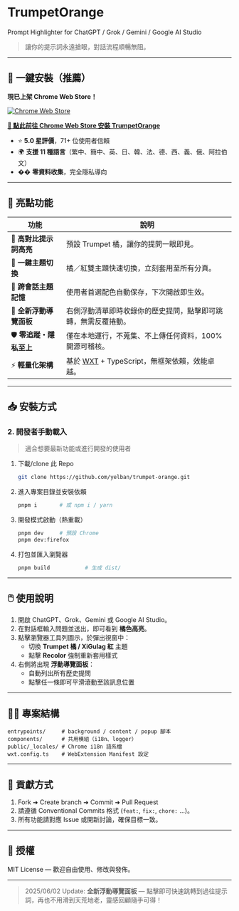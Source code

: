 # TrumpetOrange  
Prompt Highlighter for ChatGPT / Grok / Gemini / Google AI Studio

> 讓你的提示詞永遠搶眼，對話流程順暢無阻。

---

## 🌟 一鍵安裝（推薦）
**現已上架 Chrome Web Store！**

[![Chrome Web Store](https://img.shields.io/chrome-web-store/v/kmjcealmacndbklfjgjppdncgebgicmp?label=Chrome%20Web%20Store&logo=google-chrome&logoColor=white&color=4285F4)](https://chromewebstore.google.com/detail/trumpetorange/kmjcealmacndbklfjgjppdncgebgicmp)

**[📲 點此前往 Chrome Web Store 安裝 TrumpetOrange](https://chromewebstore.google.com/detail/trumpetorange/kmjcealmacndbklfjgjppdncgebgicmp)**

- ⭐ **5.0 星評價**，71+ 位使用者信賴
- 🌍 **支援 11 種語言**（繁中、簡中、英、日、韓、法、德、西、義、俄、阿拉伯文）
- �� **零資料收集**，完全隱私導向

---

## 🚀 亮點功能
| 功能 | 說明 |
|------|------|
| 🎨 **高對比提示詞高亮** | 預設 Trumpet 橘，讓你的提問一眼即見。 |
| 🔴 **一鍵主題切換** | 橘／紅雙主題快速切換，立刻套用至所有分頁。 |
| 💾 **跨會話主題記憶** | 使用者首選配色自動保存，下次開啟即生效。 |
| 🧭 **全新浮動導覽面板** | 右側浮動清單即時收錄你的歷史提問，點擊即可跳轉，無需反覆捲動。 |
| 🛡️ **零追蹤・隱私至上** | 僅在本地運行，不蒐集、不上傳任何資料，100% 開源可稽核。 |
| ⚡ **輕量化架構** | 基於 [WXT](https://wxt.dev/) + TypeScript，無框架依賴，效能卓越。 |

---

## 📥 安裝方式

### 2. 開發者手動載入
> 適合想要最新功能或進行開發的使用者

1. 下載/clone 此 Repo  
   ```bash
   git clone https://github.com/yelban/trumpet-orange.git
   ```
2. 進入專案目錄並安裝依賴  
   ```bash
   pnpm i       # 或 npm i / yarn
   ```
3. 開發模式啟動（熱重載）  
   ```bash
   pnpm dev     # 預設 Chrome
   pnpm dev:firefox
   ```
4. 打包並匯入瀏覽器  
   ```bash
   pnpm build           # 生成 dist/
   ```

---

## 🖱️ 使用說明
1. 開啟 ChatGPT、Grok、Gemini 或 Google AI Studio。  
2. 在對話框輸入問題並送出，即可看到 **橘色高亮**。  
3. 點擊瀏覽器工具列圖示，於彈出視窗中：  
   - 切換 **Trumpet 橘 / XiGulag 紅** 主題  
   - 點擊 **Recolor** 強制重新套用樣式  
4. 右側將出現 **浮動導覽面板**：  
   - 自動列出所有歷史提問  
   - 點擊任一條即可平滑滾動至該訊息位置

---

## 🧑‍💻 專案結構
```
entrypoints/     # background / content / popup 腳本
components/      # 共用模組（i18n、logger）
public/_locales/ # Chrome i18n 語系檔
wxt.config.ts    # WebExtension Manifest 設定
```

---

## 🤝 貢獻方式
1. Fork ➜ Create branch ➜ Commit ➜ Pull Request  
2. 請遵循 Conventional Commits 格式 (`feat:`, `fix:`, `chore:` …)。  
3. 所有功能請對應 Issue 或開新討論，確保目標一致。

---

## 📜 授權
MIT License — 歡迎自由使用、修改與發佈。

---

> 2025/06/02 Update: **全新浮動導覽面板** — 點擊即可快速跳轉到過往提示詞，再也不用滑到天荒地老，靈感回顧隨手可得！